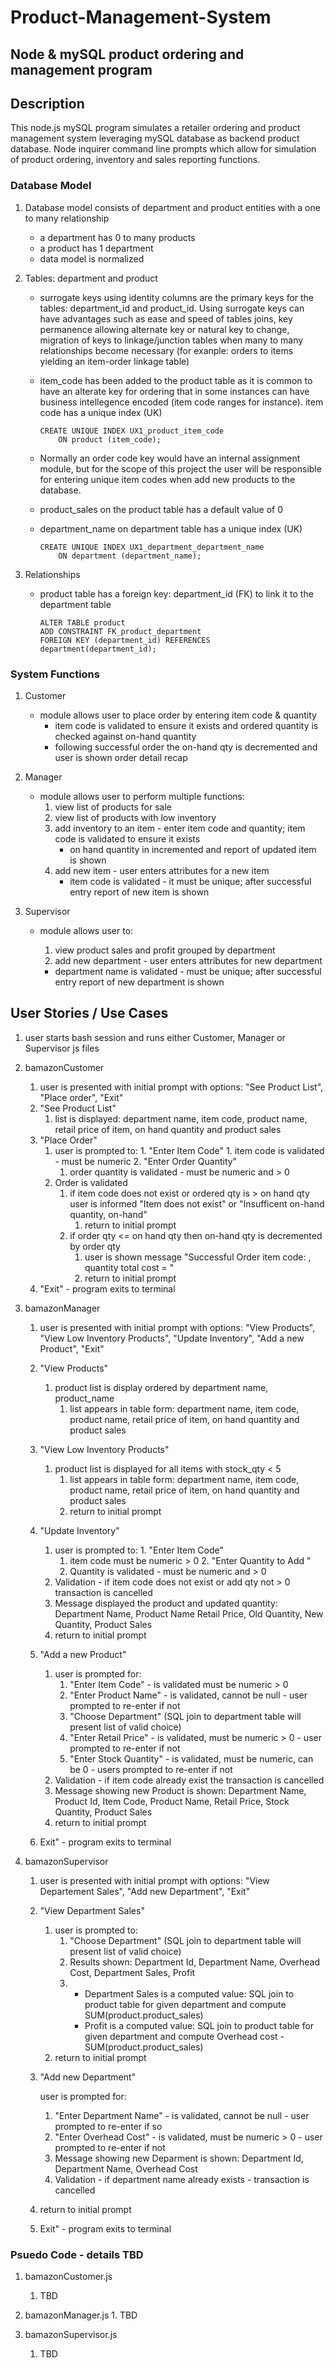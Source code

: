 # Product-Management-System

## Node  & mySQL product ordering and management program

## Description

This node.js mySQL program simulates a retailer ordering and product management system leveraging mySQL database as backend product database.  Node inquirer command line prompts which allow for simulation of product ordering, inventory and sales reporting functions.  

### Database Model

1. Database model consists of department and product entities with a one to many relationship 

   - a department has 0 to many products
   - a product has 1 department
   - data model is normalized

2. Tables:  department and product

   - surrogate keys using identity columns are the primary keys for the tables:  department_id and product_id.  Using surrogate keys can have advantages such as ease and speed of tables joins, key permanence allowing alternate key or natural key to change, migration of keys to linkage/junction tables when many to many relationships become necessary (for exanple:  orders to items yielding an item-order linkage table) 

   - item_code has been added to the product table as it is common to have an alterate key for ordering that in some instances can have business intellegence encoded (item code ranges for instance).  item code has a unique index (UK)
   
     ```mysql
     CREATE UNIQUE INDEX UX1_product_item_code
         ON product (item_code);
     ```
   
   - Normally an order code key would have an internal assignment module, but for the scope of this project the user will be responsible for entering unique item codes when add new products to the database.
   
   - product_sales on the product table has a default value of 0
   
   - department_name on department table has a unique index (UK)
   
     ```mysql
     CREATE UNIQUE INDEX UX1_department_department_name
         ON department (department_name);
     ```
   
     
   
3. Relationships

   - product table has a foreign key: department_id (FK) to link it to the department table

     ```mysql
     ALTER TABLE product
     ADD CONSTRAINT FK_product_department
     FOREIGN KEY (department_id) REFERENCES department(department_id);
     ```

     

### System Functions

1. Customer

   - module allows user to place order by entering item code & quantity
     - item code is validated to ensure it exists and ordered quantity is checked against on-hand quantity
     - following successful order the on-hand qty is decremented and user is shown order detail recap

2. Manager

   - module allows user to perform multiple functions:
     1. view list of products for sale
     2. view list of products with low inventory
     3. add inventory to an item - enter item code and quantity; item code is validated to ensure it exists
        - on hand quantity in incremented and report of updated item is shown
     4. add new item - user enters attributes for a new item
        - item code is validated - it must be unique;  after successful entry report of new item is shown

3. Supervisor

   - module allows user to:

     1. view product sales and profit grouped by department
     2. add new department - user enters attributes for new department

     - department name is validated - must be unique; after successful entry report of new department is shown

## User Stories / Use Cases

1.  user starts bash session and runs either Customer, Manager or Supervisor js files

2.  bamazonCustomer
  
    1.  user is presented with initial prompt with options:  "See Product List", "Place order", "Exit"
    2.  "See Product List"
        1.  list is displayed: department name, item code, product name,  retail price of item, on hand quantity and product sales
    3.  "Place Order"
        1.    user is prompted to:
            1.  "Enter Item Code"
            1. item code is validated - must be numeric
            2.  "Enter Order Quantity"
                1. order quantity is validated - must be numeric and > 0
        2.  Order  is validated 
            1. if item code does not exist or ordered qty is > on hand qty user is informed "Item does not exist"  or "Insufficent on-hand quantity, on-hand"
                1. return to initial prompt
            2. if order qty <= on hand qty then on-hand qty is decremented by order qty
                1. user is shown message "Successful Order item code: <item code>, quantity <qty> total cost = <computed cost>"
                2. return to initial prompt 
    4.  "Exit" - program exits to terminal
    
3. bamazonManager

    1. user is presented with initial prompt with options: "View Products", "View Low Inventory Products", "Update Inventory", "Add a new Product", "Exit"

    2. "View Products"

        1.  product list is display ordered by department name, product_name
            1.  list appears in table form:  department name, item code, product name,  retail price of item, on hand quantity and product sales

    3. "View Low Inventory Products"

        1.  product list is displayed for all items with stock_qty < 5
            1.  list appears in table form:  department name, item code, product name,  retail price of item, on hand quantity and product sales
            2.  return to initial prompt

    4. "Update Inventory"

        1.   user is prompted to:
           1. "Enter Item Code"
              1. item code must be numeric > 0
           2. "Enter Quantity to Add "
              1. Quantity is validated - must be numeric and > 0
        2. Validation - if item code does not exist or add qty not > 0 transaction is cancelled
        3.   Message displayed the product and updated quantity:  Department Name, Product Name Retail Price, Old Quantity, New  Quantity, Product Sales
        4.   return to initial prompt

    5. "Add a new Product"

        1.  user is prompted for:
            1.  "Enter Item Code"  - is validated must be numeric > 0
            2.  "Enter Product Name" - is validated, cannot be null - user prompted to re-enter if not
            3.  "Choose Department" (SQL join to department table will present list of valid choice)
            4.  "Enter Retail Price" - is validated, must be numeric > 0 - user prompted to re-enter if not
            5.  "Enter Stock Quantity" - is validated, must be numeric, can be 0 - users prompted to re-enter if not
        2.  Validation - if item code already exist the transaction is cancelled
        3.  Message showing new Product is shown: Department Name, Product Id, Item Code, Product Name, Retail Price, Stock Quantity, Product Sales
        4.  return to initial prompt

    6. Exit" - program exits to terminal

        

4. bamazonSupervisor
    1. user is presented with initial prompt with options: "View Departement Sales", "Add new Department", "Exit"

    2. "View Department Sales"

       1. user is prompted to:
          1. "Choose Department" (SQL join to department table will present list of valid choice)
          2. Results shown:  Department Id, Department Name, Overhead Cost, Department Sales, Profit
          3. - Department Sales is a computed value: SQL join to product table for given department and compute SUM(product.product_sales)
             - Profit is a computed value:  SQL join to product table for given department and compute Overhead cost - SUM(product.product_sales)
       2. return to initial prompt

    3. "Add new Department"

       user is prompted for:

       1. "Enter Department Name"  - is validated, cannot be null - user prompted to re-enter if so
       2. "Enter Overhead Cost" - is validated, must be numeric > 0 - user prompted to re-enter if not
       3. Message showing new Deparment is shown: Department Id, Department Name, Overhead Cost 
       4. Validation - if department name already exists - transaction is cancelled
   5. return to initial prompt
    
    4. Exit" - program exits to terminal

### Psuedo Code - details TBD

1. bamazonCustomer.js 
    1. TBD
2. bamazonManager.js
       1. TBD
  
2. bamazonSupervisor.js
    1. TBD
